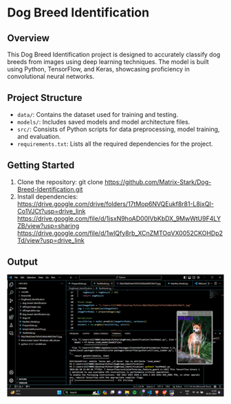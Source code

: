 # Dog Breed Identification

## Overview

This Dog Breed Identification project is designed to accurately classify dog breeds from images using deep learning techniques. The model is built using Python, TensorFlow, and Keras, showcasing proficiency in convolutional neural networks.

## Project Structure

- `data/`: Contains the dataset used for training and testing.
- `models/`: Includes saved models and model architecture files.
- `src/`: Consists of Python scripts for data preprocessing, model training, and evaluation.
- `requirements.txt`: Lists all the required dependencies for the project.

## Getting Started

1. Clone the repository: git clone https://github.com/Matrix-Stark/Dog-Breed-Identification.git
2.  Install dependencies: https://drive.google.com/drive/folders/17tMop6NVQEukf8r81-L8jxQI-Co1VJCt?usp=drive_link
                          https://drive.google.com/file/d/1jsxN9hoAD00IVbKbDX_9MwWtU9F4LYZB/view?usp=sharing
                          https://drive.google.com/file/d/1wlQfy8rb_XCnZMTOqVX0052CKOHDp2Td/view?usp=drive_link

## Output
![My Image](Image_1.png)
